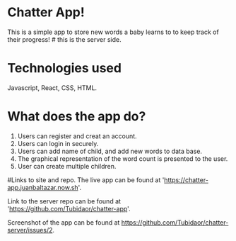 # Chatter App!

This is a simple app to store new words a baby learns to to keep track of their progress! # this is the server side.

# Technologies used
Javascript, React, CSS, HTML. 

# What does the app do?



1. Users can register and creat an account. 
2. Users can login in securely.
3. Users can add name of child, and add new words to data base.
4. The graphical representation of the word count is presented to the user.
5. User can create multiple children.


#Links to site and repo.
The live app can be found at 'https://chatter-app.juanbaltazar.now.sh'.

Link to the server repo can be found at 'https://github.com/Tubidaor/chatter-app'.

Screenshot of the app can be found at https://github.com/Tubidaor/chatter-server/issues/2.